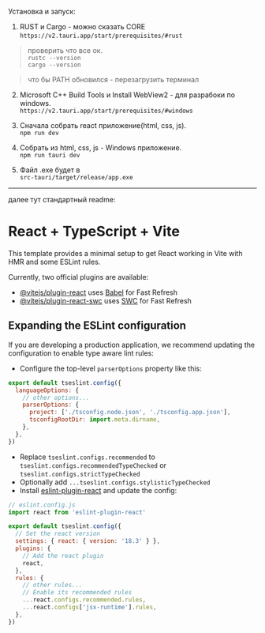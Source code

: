 Установка и запуск:

1. RUST и Cargo - можно сказать CORE
```https://v2.tauri.app/start/prerequisites/#rust```
  >проверить что все ок.\
```rustc --version```\
```cargo --version```

  >что бы PATH обновился - перезагрузить терминал

2. Microsoft C++ Build Tools и Install WebView2 - для разрабоки по windows.\
```https://v2.tauri.app/start/prerequisites/#windows```

3. Сначала собрать react приложение(html, css, js).\
   ```npm run dev```

4. Собрать из html, css, js - Windows приложение.\
   ```npm run tauri dev```

5. Файл .exe будет в \
```src-tauri/target/release/app.exe```

------------------------------------------------------------------------------------------------
далее тут стандартный readme:

# React + TypeScript + Vite

This template provides a minimal setup to get React working in Vite with HMR and some ESLint rules.

Currently, two official plugins are available:

- [@vitejs/plugin-react](https://github.com/vitejs/vite-plugin-react/blob/main/packages/plugin-react/README.md) uses [Babel](https://babeljs.io/) for Fast Refresh
- [@vitejs/plugin-react-swc](https://github.com/vitejs/vite-plugin-react-swc) uses [SWC](https://swc.rs/) for Fast Refresh

## Expanding the ESLint configuration

If you are developing a production application, we recommend updating the configuration to enable type aware lint rules:

- Configure the top-level `parserOptions` property like this:

```js
export default tseslint.config({
  languageOptions: {
    // other options...
    parserOptions: {
      project: ['./tsconfig.node.json', './tsconfig.app.json'],
      tsconfigRootDir: import.meta.dirname,
    },
  },
})
```

- Replace `tseslint.configs.recommended` to `tseslint.configs.recommendedTypeChecked` or `tseslint.configs.strictTypeChecked`
- Optionally add `...tseslint.configs.stylisticTypeChecked`
- Install [eslint-plugin-react](https://github.com/jsx-eslint/eslint-plugin-react) and update the config:

```js
// eslint.config.js
import react from 'eslint-plugin-react'

export default tseslint.config({
  // Set the react version
  settings: { react: { version: '18.3' } },
  plugins: {
    // Add the react plugin
    react,
  },
  rules: {
    // other rules...
    // Enable its recommended rules
    ...react.configs.recommended.rules,
    ...react.configs['jsx-runtime'].rules,
  },
})
```
